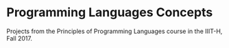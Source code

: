 # Programming Languages Concepts
Projects from the Principles of Programming Languages course in the IIIT-H, Fall 2017.
